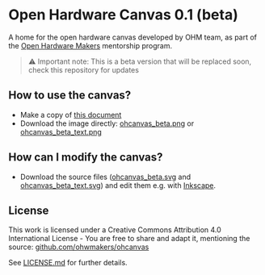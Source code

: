 # Open Hardware Canvas 0.1 (beta)
A home for the open hardware canvas developed by OHM team, as part of the [Open Hardware Makers](openhardware.space) mentorship program.

> ⚠️ Important note: This is a beta version that will be replaced soon, check this repository for updates

## How to use the canvas?

- Make a copy of [this document](https://docs.google.com/presentation/d/1pnltcjQGEwT0ZFkd4wP1m662NNZ47PnMkz9MwxKFLTw/edit?usp=sharing)
- Download the image directly: [ohcanvas_beta.png](https://github.com/ohwmakers/ohcanvas/blob/master/ohcanvas_beta.png) or [ohcanvas_beta_text.png](https://github.com/ohwmakers/ohcanvas/blob/master/ohcanvas_beta_text.png)

## How can I modify the canvas?

- Download the source files ([ohcanvas_beta.svg](https://github.com/ohwmakers/ohcanvas/blob/master/ohcanvas_beta.svg) and [ohcanvas_beta_text.svg](https://github.com/ohwmakers/ohcanvas/blob/master/ohcanvas_beta_text.svg)) and edit them e.g. with [Inkscape](https://inkscape.org).

## License
This work is licensed under a Creative Commons Attribution 4.0 International License - You are free to share and adapt it, mentioning the source: [github.com/ohwmakers/ohcanvas](github.com/ohwmakers/ohcanvas)

See [LICENSE.md](https://github.com/ohwmakers/ohcanvas/blob/master/LICENSE.md) for further details.
